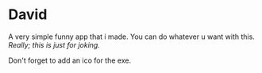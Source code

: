 # David

A very simple funny app that i made. You can do whatever u want with this.
*Really; this is just for joking.*

Don't forget to add an ico for the exe.